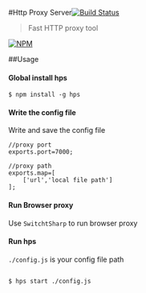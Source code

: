 #Http Proxy Server[![Build Status](https://travis-ci.org/devWayne/claws.svg?branch=master)](https://travis-ci.org/devWayne/claws)


> Fast HTTP proxy tool   
   
[![NPM](https://nodei.co/npm/hps.png?downloads=true&downloadRank=true&stars=true)](https://nodei.co/npm/hps/)

##Usage


#### Global install hps

```shell
$ npm install -g hps

``` 

#### Write the config file

Write and save the config file

```javasciprt
//proxy port
exports.port=7000;

//proxy path
exports.map=[
	['url','local file path']
];

```

#### Run Browser proxy

Use `SwitchtSharp` to run browser proxy


#### Run hps

`./config.js` is your config file path

```javasciprt

$ hps start ./config.js

```

